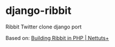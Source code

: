 django-ribbit
=============

Ribbit Twitter clone django port

Based on: [Building Ribbit in PHP | Nettuts+](http://net.tutsplus.com/tutorials/php/building-ribbit-in-php/)
